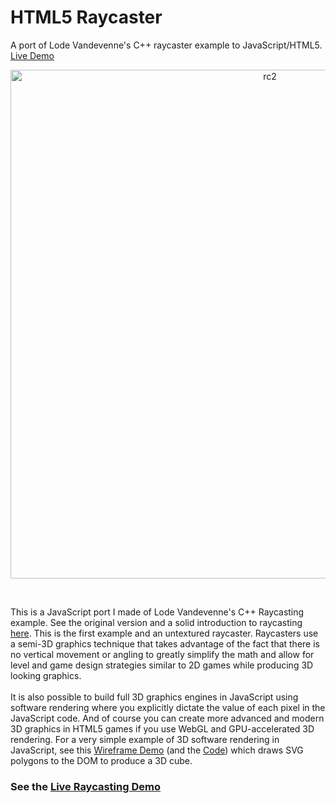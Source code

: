 # HTML5 Raycaster
A port of Lode Vandevenne's C++ raycaster example to JavaScript/HTML5. <a href="https://zerodayarcade.com/demos/raycaster">Live Demo</a>
<br/>  
<p align="center">
<img width="814" alt="rc2" src="https://github.com/ZeroDayArcade/HTML5_Raycaster/assets/141867962/c3bdc40c-72af-4eec-951f-d04d54e01c95">
</p>
<br/>  

This is a JavaScript port I made of Lode Vandevenne's C++ Raycasting example. See the original version and a solid introduction to raycasting <a target="_blank" href="https://lodev.org/cgtutor/raycasting.html">here</a>. This is the first example and an untextured raycaster. Raycasters use a semi-3D graphics technique that takes advantage of the fact that there is no vertical movement or angling to greatly simplify the math and allow for level and game design strategies similar to 2D games while producing 3D looking graphics.<br/><br/>It is also possible to build full 3D graphics engines in JavaScript using software rendering where you explicitly dictate the value of each pixel in the JavaScript code. And of course you can create more advanced and modern 3D graphics in HTML5 games if you use WebGL and GPU-accelerated 3D rendering. For a very simple example of 3D software rendering in JavaScript, see this <a href="https://zerodayarcade.com/demos/3d-wireframe">Wireframe Demo</a> (and the <a href="https://github.com/ZeroDayArcade/HTML5-3D-Wireframe-Cube">Code</a>) which draws SVG polygons to the DOM to produce a 3D cube.

### See the <a href="https://zerodayarcade.com/demos/raycaster">Live Raycasting Demo</a>
